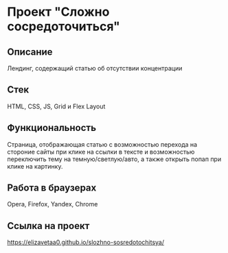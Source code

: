 # Проект "Сложно сосредоточиться"  

## Описание
Лендинг, содержащий статью об отсутствии концентрации  

## Стек
HTML, CSS, JS, Grid и Flex Layout  

## Функциональность
Страница, отображающая статью с возможностью перехода на стороние сайты при клике на ссылки в тексте и возможностью переключить тему на темную/светлую/авто, а также открыть попап при клике на картинку.

## Работа в браузерах
Opera, Firefox, Yandex, Chrome  

## Ссылка на проект
https://elizavetaa0.github.io/slozhno-sosredotochitsya/  

